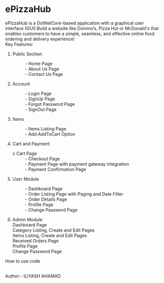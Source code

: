 # ePizzaHub
ePizzaHub is a DotNetCore-based application with a graphical user interface (GUI).Build a website like Domino’s, Pizza Hut or McDonald's that enables customers to have a
simple, seamless, and effective online food ordering and delivery experience!
<br>
Key Features:

1. Public Section<br>
<ul>
<dd>- Home Page</dd>
<dd>- About Us Page</dd>
<dd>- Contact Us Page</dd>
</ul>  

2. Account<br>
<ul>
<dd>- Login Page</dd>
<dd>- SignUp Page</dd>
<dd>- Forgot Password Page</dd>
<dd>- SignOut Page</dd>
</ul>  

3. Items<br>
<ul>
<dd>- Items Listing Page</dd>
<dd>- Add AddToCart Option</dd>
</ul>

4. Cart and Payment<br>
<ul>
c Cart Page</dd>
<dd>- Checkout Page</dd>
<dd>- Payment Page with payment gateway integration</dd>
<dd>- Payment Confirmation Page</dd>
</ul>

5. User Module<br>
<ul>
<dd>- Dashboard Page</dd>
<dd>- Order Listing Page with Paging and Date Filter</dd>
<dd>- Order Details Page</dd> 
<dd>- Profile Page</dd> 
<dd>- Change Password Page</dd>
</ul>

6. Admin Module <br>
Dashboard Page <br>
Category Listing, Create and Edit Pages <br>
Items Listing, Create and Edit Pages <br>
Received Orders Page <br>
Profile Page <br>
Change Password Page <br>

How to use code

<br>
Author:- ILIYASH AHAMAD
